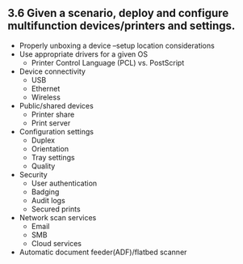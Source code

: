 ## 3.6 Given a scenario, deploy and configure multifunction devices/printers and settings.

- Properly unboxing a device –setup location considerations
- Use appropriate drivers for a given OS
  - Printer Control Language (PCL) vs. PostScript
- Device connectivity
  - USB
  - Ethernet
  - Wireless
- Public/shared devices
  - Printer share
  - Print server
- Configuration settings
  - Duplex
  - Orientation
  - Tray settings
  - Quality
- Security
  - User authentication
  - Badging
  - Audit logs
  - Secured prints
- Network scan services
  - Email
  - SMB
  - Cloud services
- Automatic document feeder(ADF)/flatbed scanner